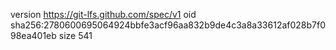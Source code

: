 version https://git-lfs.github.com/spec/v1
oid sha256:2780600695064924bbfe3acf96aa832b9de4c3a8a33612af028b7f098ea401eb
size 541
